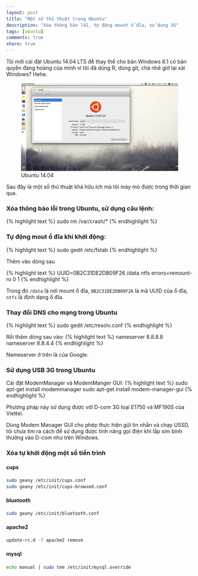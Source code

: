```yaml
---
layout: post
title: "Một số thủ thuật trong Ubuntu"
description: "Xóa thông báo lỗi, tự động mount ổ đĩa, sử dụng 3G"
tags: [ubuntu]
comments: true
share: true
---
```



Tôi mới cài đặt Ubuntu 14.04 LTS để thay thế cho bản Windows 8.1 có bản quyền đàng hoàng của mình vì tôi đã dùng R, dùng git, chả nhẽ giờ lại xài Windows? Hehe.

<figure><img src="/images/ubuntu14.04.png" />
<figcaption>Ubuntu 14.04</figcaption>
</figure>

Sau đây là một số thủ thuật khá hữu ích mà tôi mày mò được trong thời gian qua.

### Xóa thông báo lỗi trong Ubuntu, sử dụng câu lệnh:

{% highlight text %}
sudo rm /var/crash/*
{% endhighlight %}


### Tự động mout ổ đĩa khi khởi động:

{% highlight text %}
sudo gedit /etc/fstab
{% endhighlight %}

Thêm vào dòng sau

{% highlight text %}
UUID=0B2C31DE2DB09F26 /data			          ntfs    errors=remount-ro 0       1
{% endhighlight %}

Trong đó `/data` là nơi mount ổ đĩa, `0B2C31DE2DB09F26` là mã UUID của ổ đĩa, `ntfs` là định dạng ổ đĩa.

### Thay đổi DNS cho mạng trong Ubuntu

{% highlight text %}
sudo gedit /etc/resolv.conf
{% endhighlight %}

Rồi thêm dòng sau vào:
{% highlight text %}
nameserver 8.8.8.8
nameserver 8.8.4.4
{% endhighlight %}

Nameserver ở trên là của Google.

### Sử dụng USB 3G trong Ubuntu

Cài đặt ModemManager và ModemManger GUI:
{% highlight text %}
sudo apt-get install modemmanager
sudo apt-get install modem-manager-gui
{% endhighlight %}

Phương pháp này sử dụng được với D-com 3G loại E1750 và MF190S của Viettel.

Dùng Modem Manager GUI cho phép thực hiện gửi tin nhắn và chạy USSD, tôi chưa tìm ra cách để sử dụng được tính năng gọi điện khi lắp sim bình thường vào D-com như trên Windows.

### Xóa tự khởi động một số tiến trình

#### cups

```bash
sudo geany /etc/init/cups.conf
sudo geany /etc/init/cups-browsed.conf
```

#### bluetooth

```bash
sudo geany /etc/init/bluetooth.conf
```

#### apache2

```bash
update-rc.d -f apache2 remove
```

#### mysql

```bash
echo manual | sudo tee /etc/init/mysql.override
```
